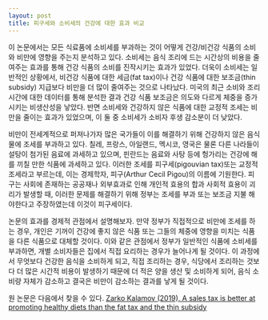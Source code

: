 ```yaml
---
layout: post
title: 피구세와 소비세의 건강에 대한 효과 비교
---
```


 이 논문에서는 모든 식료품에 소비세를 부과하는 것이 어떻게 건강/비건강 식품의 소비와 비만에 영향을 주는지 분석하고 있다. 소비세는 음식 조리에 드는 시간상의 비용을 줄여주는 효과를 통해 건강 식품의 소비를 진작시키는 효과가 있었다. 더욱이 소비세는 일반적인 상황에서, 비건강 식품에 대한 세금(fat tax)이나 건강 식품에 대한 보조금(thin subsidy) 지급보다 비만을 더 많이 줄여주는 것으로 나타났다. 미국의 최근 소비와 조리 시간에 대한 데이터를 통해 분석한 결과 건강 식품 보조금은 의도와 다르게 체중을 증가시키는 비생산성을 낳았다. 반면 소비세와 건강하지 않은 식품에 대한 교정적 조세는 비만을 줄이는 효과가 있었으며, 이 둘 중 소비세가 소비자 후생 감소분이 더 낮았다.

비만이 전세계적으로 퍼져나가자 많은 국가들이 이를 해결하기 위해 건강하지 않은 음식물에 조세를 부과하고 있다. 칠레, 프랑스, 아일랜드, 멕시코, 영국은 물론 다른 나라들이 설탕이 첨가된 음료에 과세하고 있으며, 핀란드는 음료와 사탕 등에 헝가리는 건강에 해를 끼칠 만한 식품에 과세하고 있다. 이러한 조세를 피구세(pigouvian tax)또는 교정적 조세라고 부르는데, 이는 경제학자, 피구(Arthur Cecil Pigou)의 이름에 기원한다. 피구는 사회에 존재하는 공공재나 외부효과로 인해 개인적 효용의 합과 사회적 효용이 괴리가 발생할 때, 이러한 문제를 해결하기 위해 정부는 조세를 부과 또는 보조금 지불 해야한다고 주장하였는데 이것이 피구세이다.

논문의 효과를 경제적 관점에서 설명해보자. 만약 정부가 직접적으로 비만에 조세를 하는 경우, 개인은 기꺼이 건강에 좋지 않은 식품 또는 그들의 체중에 영향을 미치는 식품을  다른 식품으로 대체할 것이다. 이와 같은 관점에서 정부가 일반적인 식품에 소비세를 부과하면, 개별 소비자들은 집에서 직접 요리하는  경우가 늘어나게 될 것이다. 이 과정에서 무엇보다 건강한 음식을 소비하게 되고, 직접 조리하는 경우, 식당에서 조리하는 것보다 더 많은 시간적 비용이 발생하기 때문에 더 적은 양을 생산 및 소비하게 되어, 음식 소비량 자체가 감소하고 결국은 비만이 감소하는 결과를 낳게 될 것이다.

원 논문은 다음에서 찾을 수 있다. [Zarko Kalamov (2019), A sales tax is better at promoting healthy diets than the fat tax and the thin subsidy](https://onlinelibrary.wiley.com/doi/epdf/10.1002/hec.3987)
